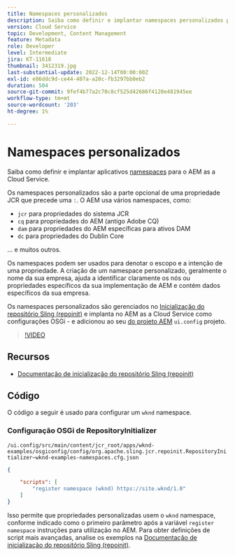 ```yaml
---
title: Namespaces personalizados
description: Saiba como definir e implantar namespaces personalizados para o AEM as a Cloud Service.
version: Cloud Service
topic: Development, Content Management
feature: Metadata
role: Developer
level: Intermediate
jira: KT-11618
thumbnail: 3412319.jpg
last-substantial-update: 2022-12-14T00:00:00Z
exl-id: e86ddc9d-ce44-407a-a20c-fb3297bb0eb2
duration: 504
source-git-commit: 9fef4b77a2c70c8cf525d42686f4120e481945ee
workflow-type: tm+mt
source-wordcount: '203'
ht-degree: 1%

---
```


# Namespaces personalizados

Saiba como definir e implantar aplicativos [namespaces](https://developer.adobe.com/experience-manager/reference-materials/spec/jcr/1.0/4.5_Namespaces.html) para o AEM as a Cloud Service.

Os namespaces personalizados são a parte opcional de uma propriedade JCR que precede uma `:`. O AEM usa vários namespaces, como:

+ `jcr` para propriedades do sistema JCR
+ `cq` para propriedades do AEM (antigo Adobe CQ)
+ `dam` para propriedades do AEM específicas para ativos DAM
+ `dc` para propriedades do Dublin Core

... e muitos outros.

Os namespaces podem ser usados para denotar o escopo e a intenção de uma propriedade. A criação de um namespace personalizado, geralmente o nome da sua empresa, ajuda a identificar claramente os nós ou propriedades específicos da sua implementação de AEM e contém dados específicos da sua empresa.

Os namespaces personalizados são gerenciados no [Inicialização do repositório Sling (repoinit)](https://sling.apache.org/documentation/bundles/repository-initialization.html) e implanta no AEM as a Cloud Service como configurações OSGi - e adicionou ao seu [do projeto AEM](https://experienceleague.adobe.com/docs/experience-manager-core-components/using/developing/archetype/overview.html?lang=pt-BR) `ui.config` projeto.

>[!VIDEO](https://video.tv.adobe.com/v/3412319?quality=12&learn=on)

## Recursos

+ [Documentação de inicialização do repositório Sling (repoinit)](https://sling.apache.org/documentation/bundles/repository-initialization.html#repoinit-parser-test-scenarios)

## Código

O código a seguir é usado para configurar um `wknd` namespace.

### Configuração OSGi de RepositoryInitializer

`/ui.config/src/main/content/jcr_root/apps/wknd-examples/osgiconfig/config/org.apache.sling.jcr.repoinit.RepositoryInitializer~wknd-examples-namespaces.cfg.json`

```json
{

    "scripts": [
        "register namespace (wknd) https://site.wknd/1.0"
    ]
}
```

Isso permite que propriedades personalizadas usem o `wknd` namespace, conforme indicado como o primeiro parâmetro após a variável `register namespace` instruções para utilização no AEM. Para obter definições de script mais avançadas, analise os exemplos na [Documentação de inicialização do repositório Sling (repoinit)](https://sling.apache.org/documentation/bundles/repository-initialization.html#repoinit-parser-test-scenarios).
